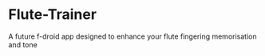 # Flute-Trainer
A future f-droid app designed to enhance your flute fingering memorisation and tone
